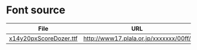 # Font source

| File | URL |
|-|-|
| [x14y20pxScoreDozer.ttf](x14y20pxScoreDozer.ttf) | http://www17.plala.or.jp/xxxxxxx/00ff/ |

